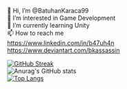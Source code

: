 👋 Hi, I’m @BatuhanKaraca99<br />
👀 I’m interested in Game Development<br />
🌱 I’m currently learning Unity<br />
📫 How to reach me <br />https://www.linkedin.com/in/b47uh4n<br /> https://www.deviantart.com/bkassassin<br />

[![GitHub Streak](http://github-readme-streak-stats.herokuapp.com?user=BatuhanKaraca99&theme=dark&date_format=j%20M%5B%20Y%5D)](https://git.io/streak-stats) <br />
![Anurag's GitHub stats](https://github-readme-stats.vercel.app/api?username=BatuhanKaraca99&show_icons=true&theme=dark) <br />
[![Top Langs](https://github-readme-stats.vercel.app/api/top-langs/?username=BatuhanKaraca99&theme=dark)](https://github.com/anuraghazra/github-readme-stats) <br />

